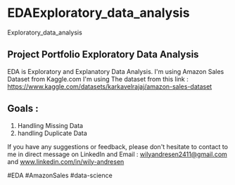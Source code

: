 # EDAExploratory_data_analysis
Exploratory_data_analysis

## Project Portfolio Exploratory Data Analysis
EDA is Exploratory and Explanatory Data Analysis. I'm using Amazon Sales Dataset from Kaggle.com 
I'm using The dataset from this link : https://www.kaggle.com/datasets/karkavelrajaj/amazon-sales-dataset

## **Goals** :
1. Handling Missing Data
2. handling Duplicate Data

If you have any suggestions or feedback, please don't hesitate to contact to me in direct message on LinkedIn and Email : wilyandresen2411@gmail.com and www.linkedin.com/in/wily-andresen

#EDA
#AmazonSales
#data-science
